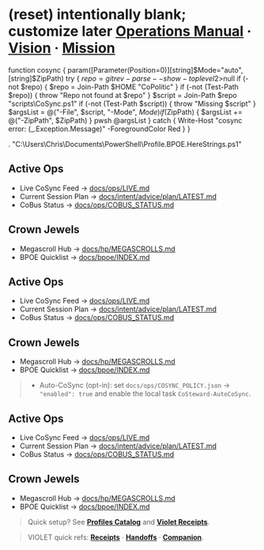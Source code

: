 # (reset) intentionally blank; customize later  [Operations Manual](docs/ops/MANUAL/INDEX.md) · [Vision](docs/intent/VISION.md) · [Mission](docs/intent/MISSION.md)
function cosync {
  param([Parameter(Position=0)][string]$Mode="auto", [string]$ZipPath)
  try {
    $repo = git rev-parse --show-toplevel 2>$null
    if (-not $repo) { $repo = Join-Path $HOME "CoPolitic" }
    if (-not (Test-Path $repo)) { throw "Repo not found at $repo" }
    $script = Join-Path $repo "scripts\CoSync.ps1"
    if (-not (Test-Path $script)) { throw "Missing $script" }
    $argsList = @("-File", $script, "-Mode", $Mode)
    if ($ZipPath) { $argsList += @("-ZipPath", $ZipPath) }
    pwsh @argsList
  } catch { Write-Host "cosync error: $($_.Exception.Message)" -ForegroundColor Red }
}

. "C:\Users\Chris\Documents\PowerShell\Profile.BPOE.HereStrings.ps1"

## Active Ops

- Live CoSync Feed → [docs/ops/LIVE.md](docs/ops/LIVE.md)
- Current Session Plan → [docs/intent/advice/plan/LATEST.md](docs/intent/advice/plan/LATEST.md)
- CoBus Status → [docs/ops/COBUS_STATUS.md](docs/ops/COBUS_STATUS.md)

## Crown Jewels

- Megascroll Hub → [docs/hp/MEGASCROLLS.md](docs/hp/MEGASCROLLS.md)
- BPOE Quicklist → [docs/bpoe/INDEX.md](docs/bpoe/INDEX.md)

## Active Ops

- Live CoSync Feed → [docs/ops/LIVE.md](docs/ops/LIVE.md)
- Current Session Plan → [docs/intent/advice/plan/LATEST.md](docs/intent/advice/plan/LATEST.md)
- CoBus Status → [docs/ops/COBUS_STATUS.md](docs/ops/COBUS_STATUS.md)

## Crown Jewels

- Megascroll Hub → [docs/hp/MEGASCROLLS.md](docs/hp/MEGASCROLLS.md)
- BPOE Quicklist → [docs/bpoe/INDEX.md](docs/bpoe/INDEX.md)

> - Auto-CoSync (opt-in): set `docs/ops/COSYNC_POLICY.json` → `"enabled": true` and enable the local task `CoSteward-AutoCoSync`.

## Active Ops

- Live CoSync Feed → [docs/ops/LIVE.md](docs/ops/LIVE.md)
- Current Session Plan → [docs/intent/advice/plan/LATEST.md](docs/intent/advice/plan/LATEST.md)
- CoBus Status → [docs/ops/COBUS_STATUS.md](docs/ops/COBUS_STATUS.md)

## Crown Jewels

- Megascroll Hub → [docs/hp/MEGASCROLLS.md](docs/hp/MEGASCROLLS.md)
- BPOE Quicklist → [docs/bpoe/INDEX.md](docs/bpoe/INDEX.md)




> Quick setup? See **[Profiles Catalog](docs/bpoe/Profiles.Catalog.md)** and **[Violet Receipts](docs/ops/RECEIPTS.md)**.

> VIOLET quick refs: **[Receipts](docs/ops/RECEIPTS.md)** · **[Handoffs](docs/ops/HANDOFFS.md)** · **[Companion](docs/bpoe/VIOLET.Companion.md)**.
